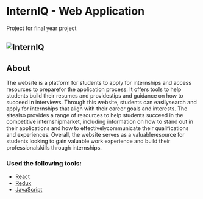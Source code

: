 # InternIQ - Web Application
Project for final year project

## ![InternIQ](https://user-images.githubusercontent.com/62666691/234292211-1848aa1b-eb8f-4ddf-8dd1-dba3c36fe39d.png)

## About
The website is a platform for students to apply for internships and access resources to preparefor the application process. It offers tools to help students build their resumes and providestips and guidance on how to succeed in interviews. Through this website, students can easilysearch and apply for internships that align with their career goals and interests.  The sitealso provides a range of resources to help students succeed in the competitive internshipmarket, including information on how to stand out in their applications and how to effectivelycommunicate their qualifications and experiences. Overall, the website serves as a valuableresource for students looking to gain valuable work experience and build their professionalskills through internships.
 
### Used the following tools: 

* [React](https://react.dev/)
* [Redux](https://redux.js.org/)
* [JavaScript](https://en.wikipedia.org/wiki/JavaScript)

